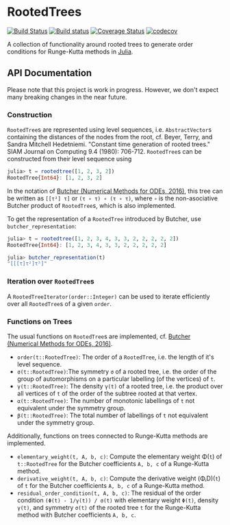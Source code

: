 # RootedTrees

[![Build Status](https://travis-ci.com/JuliaDiffEq/RootedTrees.jl.svg?branch=master)](https://travis-ci.com/JuliaDiffEq/RootedTrees.jl)
[![Build status](https://ci.appveyor.com/api/projects/status/o9w0cl0mokfpnj0d?svg=true)](https://ci.appveyor.com/project/ranocha/RootedTrees-jl)
[![Coverage Status](https://coveralls.io/repos/github/JuliaDiffEq/RootedTrees.jl/badge.svg?branch=master)](https://coveralls.io/github/JuliaDiffEq/RootedTrees.jl?branch=master)
[![codecov](https://codecov.io/gh/JuliaDiffEq/RootedTrees.jl/branch/master/graph/badge.svg)](https://codecov.io/gh/JuliaDiffEq/RootedTrees.jl)

A collection of functionality around rooted trees to generate order conditions
for Runge-Kutta methods in [Julia](https://julialang.org/).


## API Documentation

Please note that this project is work in progress. However, we don't expect
many breaking changes in the near future.

### Construction

`RootedTree`s are represented using level sequences, i.e. `AbstractVector`s
containing the distances of the nodes from the root, cf.
Beyer, Terry, and Sandra Mitchell Hedetniemi.
"Constant time generation of rooted trees."
SIAM Journal on Computing 9.4 (1980): 706-712.
`RootedTree`s can be constructed from their level sequence using
```julia
julia> t = rootedtree([1, 2, 3, 2])
RootedTree{Int64}: [1, 2, 3, 2]
```
In the notation of [Butcher (Numerical Methods for ODEs, 2016)](https://doi.org/10.1002/9781119121534),
this tree can be written as `[[τ²] τ]` or `(τ ∘ τ) ∘ (τ ∘ τ)`, where
`∘` is the non-asociative Butcher product of `RootedTree`s, which is also
implemented.

To get the representation of a `RootedTree` introduced by Butcher, use `butcher_representation`:
```julia
julia> t = rootedtree([1, 2, 3, 4, 3, 3, 2, 2, 2, 2, 2])
RootedTree{Int64}: [1, 2, 3, 4, 3, 3, 2, 2, 2, 2, 2]

julia> butcher_representation(t)
"[[[τ]τ²]τ⁵]"
```

### Iteration over `RootedTree`s

A `RootedTreeIterator(order::Integer)` can be used to iterate efficiently
over all `RootedTree`s of a given `order`.

### Functions on Trees

The usual functions on `RootedTree`s are implemented, cf.
[Butcher (Numerical Methods for ODEs, 2016)](https://doi.org/10.1002/9781119121534).
- `order(t::RootedTree)`: The order of a `RootedTree`, i.e. the length of it's level sequence.
- `σ(t::RootedTree)`:The symmetry `σ` of a rooted tree, i.e. the order of the group of automorphisms on a particular labelling (of the vertices) of `t`.
- `γ(t::RootedTree)`: The density `γ(t)` of a rooted tree, i.e. the product over all vertices of `t` of the order of the subtree rooted at that vertex.
- `α(t::RootedTree)`: The number of monotonic labellings of `t` not equivalent under the symmetry group.
- `β(t::RootedTree)`: The total number of labellings of `t` not equivalent under the symmetry group.

Additionally, functions on trees connected to Runge-Kutta methods are implemented.
- `elementary_weight(t, A, b, c)`: Compute the elementary weight Φ(`t`) of `t::RootedTree` for the Butcher coefficients `A, b, c` of a Runge-Kutta method.
- `derivative_weight(t, A, b, c)`: Compute the derivative weight (ΦᵢD)(`t`) of `t` for the Butcher coefficients `A, b, c` of a Runge-Kutta method.
- `residual_order_condition(t, A, b, c)`: The residual of the order condition
  `(Φ(t) - 1/γ(t)) / σ(t)` with elementary weight `Φ(t)`, density `γ(t)`, and symmetry `σ(t)` of the rooted tree `t` for the Runge-Kutta method with Butcher coefficients `A, b, c`.